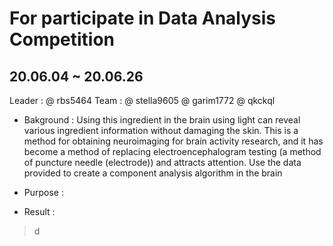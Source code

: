  # For participate in Data Analysis Competition 
 ## 20.06.04 ~ 20.06.26

Leader : @ rbs5464 
Team : @ stella9605 
       @ garim1772 
       @ qkckql  
       
     
+ Bakground : 
Using this ingredient in the brain using light can reveal various ingredient information without damaging the skin. This is a method for obtaining neuroimaging for brain activity research, and it has become a method of replacing electroencephalogram testing (a method of puncture needle (electrode)) and attracts attention.
Use the data provided to create a component analysis algorithm in the brain

+ Purpose : 


+ Result : 
> d
